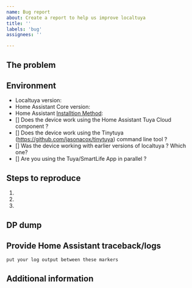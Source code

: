 ```yaml
---
name: Bug report
about: Create a report to help us improve localtuya
title: ''
labels: 'bug'
assignees: ''

---
```

<!-- READ THIS FIRST:
  - For a new device, first check if you can find a similar device in the https://github.com/rospogrigio/localtuya/wiki/Known-working-and-non-working-devices
  - Try to update to latest master version, your problem may be already fixed.
  - Do not report issues for already existing problems. Check that an issue is not already opened and enrich it.
  - Provide as many details as possible. Paste logs, configuration samples and code into the backticks.
-->
## The problem
<!-- 
  Describe the issue you are experiencing here to communicate to the
  maintainers. Tell us what you were trying to do and what happened.
-->


## Environment
<!--
  Provide details about your environment.
-->
- Localtuya version: <!-- plugin version from HACS, master, commit id --> 
- Home Assistant Core version: <!-- Configuration => Info -->
- Home Assistant [Installtion Method](https://www.home-assistant.io/installation/#compare-installation-methods): <!-- OS or Container ... -->
- [] Does the device work using the Home Assistant Tuya Cloud component ? <!-- if yes, put a x between the two [] => [x] -->
- [] Does the device work using the Tinytuya (https://github.com/jasonacox/tinytuya) command line tool ? <!-- if yes, put a x between the two [] => [x] -->
- [] Was the device working with earlier versions of localtuya ? Which one? <!-- if yes, put a x between the two [] => [x] -->
- [] Are you using the Tuya/SmartLife App in parallel ? <!-- if yes, put a x between the two [] => [x] -->

## Steps to reproduce
<!--
  Clearly define how to reproduce the issue. 
-->
1.
2. 
3.


## DP dump
<!-- 
  Paste here a DP dump, see https://github.com/rospogrigio/localtuya/wiki/HOWTO-get-a-DPs-dump
  You can also try to qualify your device using the procedure described https://github.com/rospogrigio/localtuya/wiki/Qualifying-a-device
-->

## Provide Home Assistant traceback/logs
<!--
  Provide logs if they are relevant. In detail, it is useful to be able to compare working with non-working situations, such as HA logs compared to the output of the tuyadebug script or the tinytuya CLI tool. 
  To increase the debugging level of HA for the devices, check the "enable debug" button when configuring the device, and set the log level to debug for this component at least:
  In configuration.yaml:

  logger.set_level
  custom_components.localtuya: debug
  custom_components.localtuya.pytuya: debug
-->
```
put your log output between these markers
```


## Additional information
<!-- Put here any information that you think it may be relevant -->
